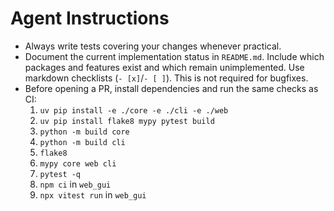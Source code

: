 # Agent Instructions

- Always write tests covering your changes whenever practical.
- Document the current implementation status in `README.md`.
  Include which packages and features exist and which remain unimplemented.
  Use markdown checklists (`- [x]`/`- [ ]`). This is not required for bugfixes.
- Before opening a PR, install dependencies and run the same checks as CI:
  1. `uv pip install -e ./core -e ./cli -e ./web`
  2. `uv pip install flake8 mypy pytest build`
  3. `python -m build core`
  4. `python -m build cli`
  5. `flake8`
  6. `mypy core web cli`
  7. `pytest -q`
  8. `npm ci` in `web_gui`
  9. `npx vitest run` in `web_gui`
